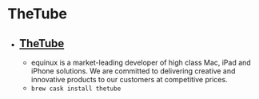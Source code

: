 # TheTube
- [TheTube](https://www.equinux.com/)
  - 
  - equinux is a market-leading developer of high class Mac, iPad and iPhone solutions. We are committed to delivering creative and innovative products to our customers at competitive prices.
  - `brew cask install thetube`
